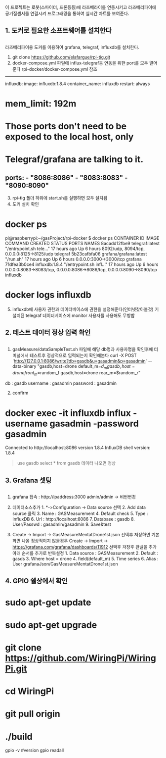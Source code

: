 이 프로젝트는 로봇(스파이더, 드론등등)에 라즈베라이를 연동시키고
라즈베리파이에 공기질센서를 연결시켜 프로그래밍을 통하여 실시간 차트를 보여준다.

##
## 1. 도커로 필요한 소프트웨어를 설치한다
##

라즈베리파이용 도커를 이용하여 grafana, telegraf, influxdb를 설치한다.
1) git clone https://github.com/elafargue/rpi-tig.git
2) docker-compose.yml 파일에 influx-telegraf등 연동을 위한 port를 모두 열어준다
rpi-docker/docker-compose.yml 참조
----------------------------------------------------------------------------
influxdb:
  image: influxdb:1.8.4
  container_name: influxdb
  restart: always
#  mem_limit: 192m
# Those ports don't need to be exposed to the local host, only
# Telegraf/grafana are talking to it.
  ports:
    - "8086:8086"
    - "8083:8083"
    - "8090:8090"
----------------------------------------------------------------------------

3) rpi-tig 폴더 하위에 start.sh를 실행하면 모두 설치됨
4) 도커 설치 확인
# docker ps
pi@raspberrypi:~/gasProject/rpi-docker $ docker ps
CONTAINER ID        IMAGE                    COMMAND                  CREATED             STATUS              PORTS                                                                    NAMES
8acadd12fbe9        telegraf:latest          "/entrypoint.sh tele…"   17 hours ago        Up 6 hours          8092/udp, 8094/tcp, 0.0.0.0:8125->8125/udp                               telegraf
5b23cafbfa06        grafana/grafana:latest   "/run.sh"                17 hours ago        Up 6 hours          0.0.0.0:3000->3000/tcp                                                   grafana
71dfea3b0ce4        influxdb:1.8.4           "/entrypoint.sh infl…"   17 hours ago        Up 6 hours          0.0.0.0:8083->8083/tcp, 0.0.0.0:8086->8086/tcp, 0.0.0.0:8090->8090/tcp   influxdb

# docker logs influxdb
5) influxdb에 사용자 권한과 데이터베이스에 권한을 설정해준다(인터넷찾아볼것)
   기 설치된 telegraf 데이터베이스에 monitor 사용자를 사용해도 무방함


##
## 2. 테스트 데이터 정상 입력 확인
##

1) gasMeasure/dataSampleTest.sh 파일에 해당 db명과 사용자명을 확인후에 터미널에서 테스트후 정상적으로 입력되는지 확인해본다
curl -X POST 'http://127.0.0.1:8086/write?db=gasdb&u=gasadmin&p=gasadmin' --data-binary "gasdb,host=drone default_m=$d_m
gasdb,host=drone front_m=$random_f
gasdb,host=drone rear_m=$random_r"

db : gasdb
username : gasadmin
password : gasadmin

2) confirm
# docker exec -it influxdb influx -username gasadmin -password gasadmin
Connected to http://localhost:8086 version 1.8.4
InfluxDB shell version: 1.8.4
>use gasdb
>select * from gasdb
데이터 나오면 정상


##
## 3. Grafana 셋팅
##

1) grafana 접속 : http://ipaddress:3000
admin/admin -> 비번변경
2) 데이터소스추가
        1. *->Configuration -> Data source 선택
        2. Add data source 클릭
        3. Name : GASMeasurement
        4. Default check
        5. Type : InfluxDB
        6. Url : http://localhost:8086
        7. Database : gasdb
        8. User/Passwd : gasadmin/gasadmin
        9. Save&test

3) Create -> Import -> GasMeasureMentatDrone1st.json 선택후 저장하면 기본 화면 나옴
정상적이지 않을경우
Create -> Import -> https://grafana.com/grafana/dashboards/11912 선택후 저장후
판넬을 추가 아래 순서를 추가로 반복설정
        1. Data source : GASMeasurement
        2. Default : gasds
        3. Where host = drone
        4. field(default_m)
        5. Time series
        6. Alias : User
grafanaJson/GasMeasureMentatDrone1st.json


##
## 4. GPIO 쉘상에서 확인
##

# sudo apt-get update
# sudo apt-get upgrade
# git clone https://github.com/WiringPi/WiringPi.git
# cd WiringPi
# git pull origin
# ./build

gpio -v #version
gpio readall


